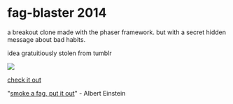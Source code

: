 fag-blaster 2014
=====================

a breakout clone made with the phaser framework. but with a secret hidden message about bad habits. 

idea gratuitiously stolen from tumblr

![](https://raw.github.com/rkachowski/fag-blaster/master/images/image.png)

[check it out](http://rkachowski.github.io/fag-blaster)

"[smoke a fag, put it out](https://www.youtube.com/watch?v=qUE4oDunYkc)" - Albert Einstein
